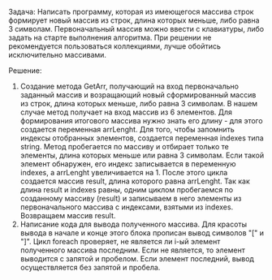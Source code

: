 Задача: 
Написать программу, которая из имеющегося массива строк формирует новый массив из строк, длина которых меньше, либо равна 3 символам. 
Первоначальный массив можно ввести с клавиатуры, либо задать на старте выполнения алгоритма. 
При решении не рекомендуется пользоваться коллекциями, лучше обойтись исключительно массивами.

Решение:
1. Создание метода GetArr, получающий на вход первоначально заданный массив и возращающий новый сформированный массив из строк, длина которых меньше, либо равна 3 символам.
   В нашем случае метод получает на вход массив из 6 элементов.
   Для формирования итогового массива нужно знать его длину - для этого создается переменная arrLenght.
   Для того, чтобы запомнить индексы отобранных элементов, создается переменная indexes типа string.
   Метод пробегается по массиву и отбирает только те элементы, длина которых меньше или равна 3 символам.
   Если такой элемент обнаружен, его индекс записывается в переменную indexes, а arrLenght увеличивается на 1.
   После этого цикла создается массив result, длина которого равна arrLenght.
   Так как длина result и indexes равны, одним циклом пробегаемся по созданному массиву (result) и записываем в него элементы из первоначального массива с индексами, взятыми из indexes.
   Возвращаем массив result.
2. Написание кода для вывода полученного массива.
   Для красоты вывода в начале и конце этого блока прописан вывод символов "[" и "]".
   Цикл foreach проверяет, не является ли i-ый элемент полученного массива последним.
   Если не является, то элемент выводится с запятой и пробелом. 
   Если элемент последний, вывод осуществляется без запятой и пробела.